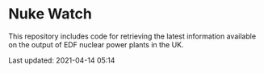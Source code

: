 # Nuke Watch

This repository includes code for retrieving the latest information available on the output of EDF nuclear power plants in the UK.

Last updated: 2021-04-14 05:14